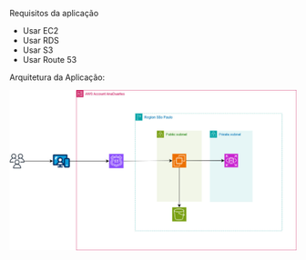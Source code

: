 Requisitos da aplicação

- Usar EC2
- Usar RDS
- Usar S3
- Usar Route 53

Arquitetura da Aplicação:

<div align="center">
  <img src= "https://github.com/AnaDuarteS/ProjetosAWS/blob/main/APP.jpg" width= 700px>
</div>
